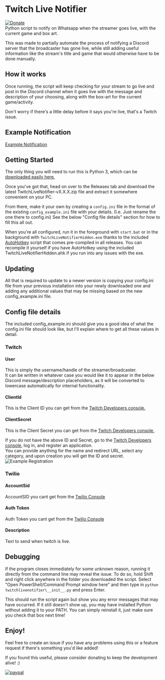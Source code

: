 # Twitch Live Notifier
[![Donate](https://img.shields.io/badge/Donate-PayPal-green.svg)](https://www.paypal.com/cgi-bin/webscr?cmd=_s-xclick&hosted_button_id=LB2R9THJJW8EL)  
Python script to notify on Whatsapp when the streamer goes live, with the current game and box art.  

This was made to partially automate the process of notifying a Discord server that the broadcaster has gone live, while still adding useful information like the stream's title and game that would otherwise have to be done manually.

## How it works
Once running, the script will keep checking for your stream to go live and post in the Discord channel when it goes live with the message and description of your choosing, along with the box-art for the current game/activity.  


Don't worry if there's a little delay before it says you're live, that's a Twitch issue.  

## Example Notification
[Example Notification](https://imgur.com/a/wxvVhns)

## Getting Started
The only thing you will need to run this is Python 3, which can be [downloaded easily here.](https://ninite.com/python3/)  

Once you've got that, head on over to the Releases tab and download the latest TwitchLiveNotifier-vX.X.X.zip file and extract it somewhere convenient on your PC.  

From there, make it your own by creating a ```config.ini``` file in the format of the existing ```config_example.ini``` file with your details. (I.e. Just rename the one there to config.ini)  See the below "Config file details" section for how to fill this all out.  

When you're all configured, run it in the foreground with ```start.bat``` or in the background with ```TwitchLiveNotifierHidden.exe``` thanks to the included [AutoHotkey](https://autohotkey.com/) script that comes pre-compiled in all releases. You can recompile it yourself if you have AutoHotkey using the included TwitchLiveNotifierHidden.ahk if you run into any issues with the exe.  

## Updating
All that is required to update to a newer version is copying your config.ini file from your previous installation into your newly downloaded one and adding any additional values that may be missing based on the new config_example.ini file.

## Config file details
The included config_example.ini should give you a good idea of what the config.ini file should look like, but I'll explain where to get all these values in detail.  

### Twitch
#### User
This is simply the username/handle of the streamer/broadcaster.  
It can be written in whatever case you would like it to appear in the below Discord message/description placeholders, as it will be converted to lowercase automatically for internal functionality.
#### ClientId
This is the Client ID you can get from the [Twitch Developers console.](https://dev.twitch.tv/login)
#### ClientSecret
This is the Client Secret you can get from the [Twitch Developers console.](https://dev.twitch.tv/login)

If you do not have the above ID and Secret, go to the [Twitch Developers console](https://dev.twitch.tv/login), log in, and register an application.  
You can provide anything for the name and redirect URL, select any category, and upon creation you will get the ID and secret.
![Example Registration](https://i.imgur.com/ZKqJID9.png)

### Twilio
#### AccountSid
AccountSID you cant get from the [Twilio Console](https://console.twilio.com/us1/develop/sms/try-it-out/whatsapp-learn?frameUrl=%2Fconsole%2Fsms%2Fwhatsapp%2Flearn%3Fx-target-region%3Dus1)
#### Auth Token
Auth Token you cant get from the [Twilio Console](https://console.twilio.com/us1/develop/sms/try-it-out/whatsapp-learn?frameUrl=%2Fconsole%2Fsms%2Fwhatsapp%2Flearn%3Fx-target-region%3Dus1)
#### Description
Text to send when twitch is live.

## Debugging
If the program closes immediately for some unknown reason, running it directly from the command line may reveal the issue. To do so, hold Shift and right click anywhere in the folder you downloaded the script. Select "Open PowerShell/Command Prompt window here" and then type in ```python twitchlivenotifier\__init__.py``` and press Enter.  

This should run the script again but show you any error messages that may have occurred. If it still doesn't show up, you may have installed Python without adding it to your PATH. You can simply reinstall it, just make sure you check that box next time!  

## Enjoy!
Feel free to create an issue if you have any problems using this or a feature request if there's something you'd like added! 

If you found this useful, please consider donating to keep the development alive! :)

[![paypal](https://www.paypalobjects.com/en_US/i/btn/btn_donateCC_LG.gif)](https://www.paypal.com/cgi-bin/webscr?cmd=_s-xclick&hosted_button_id=LB2R9THJJW8EL)
